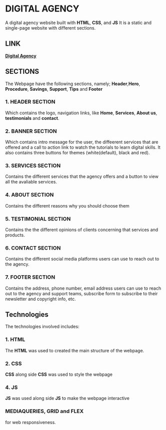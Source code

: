 # DIGITAL AGENCY
A digital agency website built with **HTML**, **CSS**, and **JS**
It is a static and single-page website with different sections.

## LINK
  **[Digital Agency](https://judechuks.github.io/digital-agency/)**

## SECTIONS
The Webpage have the following sections, namely;
**Header**,**Hero**, **Procedure**, **Savings**, **Support**, **Tips** and **Footer** 

### 1. HEADER  SECTION
Which contains the logo, navigation links, like **Home**, **Services**, **About us**, **testimonials** and **contact**.

### 2. BANNER SECTION
Which contains intro message for the user, the diffeerent services that are offered and a call to action link to watch the tutorials to learn digital skills. 
It also contains three buttons for themes (white(default), black and red).

### 3. SERVICES SECTION
Contains the different services that the agency offers and a button to view all the avaliable services.

### 4. ABOUT SECTION
Contains the different reasons why you should choose them

### 5. TESTIMONIAL SECTION
Contains the the different opinions of clients concerning that services and products.

### 6. CONTACT SECTION
Contains the different social media platforms users can use to reach out to the agency.

### 7. FOOTER SECTION
Contains the address, phone number, email address users can use to reach out to the agency and support teams, subscribe form to subscribe to their newsletter and copyright info, etc.

## Technologies
The technologies involved includes:
### 1. HTML
The **HTML** was used to created the main structure of the webpage.
### 2. CSS
**CSS** along side **CSS** was used to style the webpage
### 4. JS
**JS** was used along side **JS** to make the webpage interactive
### MEDIAQUERIES, GRID and FLEX
 for web responsiveness.